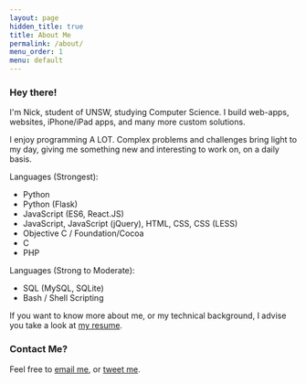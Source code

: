 ```yaml
---
layout: page
hidden_title: true
title: About Me
permalink: /about/
menu_order: 1
menu: default
---
```


### Hey there!

I'm Nick, student of UNSW, studying Computer Science. I build web-apps, websites, iPhone/iPad apps, and many more custom solutions. 

I enjoy programming A LOT. Complex problems and challenges bring light to my day, giving me something new and interesting to work on, on a daily basis. 

Languages (Strongest):
 - Python
 - Python (Flask)
 - JavaScript (ES6, React.JS)
 - JavaScript, JavaScript (jQuery), HTML, CSS, CSS (LESS)
 - Objective C / Foundation/Cocoa
 - C
 - PHP

Languages (Strong to Moderate):
 - SQL (MySQL, SQLite)
 - Bash / Shell Scripting

If you want to know more about me, or my technical background, I advise you take a look at [my resume](http://nickwhyte.com/resume/).

### Contact Me?
Feel free to [email me](mailto:nick@nickwhyte.com), or&nbsp;[tweet me](https://twitter.com/nickw444).
